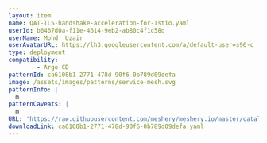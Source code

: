```yaml
---
layout: item
name: QAT-TLS-handshake-acceleration-for-Istio.yaml
userId: b6467d0a-f11e-4614-9eb2-ab80c4f1c58d
userName: Mohd  Uzair
userAvatarURL: https://lh3.googleusercontent.com/a/default-user=s96-c
type: deployment
compatibility: 
        - Argo CD
patternId: ca6108b1-2771-478d-90f6-0b789d09defa
image: /assets/images/patterns/service-mesh.svg
patternInfo: |
  m
patternCaveats: |
  m
URL: 'https://raw.githubusercontent.com/meshery/meshery.io/master/catalog/ca6108b1-2771-478d-90f6-0b789d09defa.yaml'
downloadLink: ca6108b1-2771-478d-90f6-0b789d09defa.yaml
---
```

